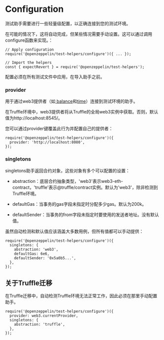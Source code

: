 # Configuration
测试助手需要进行一些轻量级配置，以正确连接到您的测试环境。

在可能的情况下，这将自动完成，但某些情况需要手动设置。这可以通过调用configure函数来实现。：
```
// Apply configuration
require('@openzeppelin/test-helpers/configure')({ ... });

// Import the helpers
const { expectRevert } = require('@openzeppelin/test-helpers');
```

配置必须在所有测试文件中应用，在导入助手之前。

### provider
用于通过web3提供者（如[ balance](./API%20Reference.md)和[time](./API%20Reference.md)）连接到测试环境的助手。

在Truffle环境中，web3提供者将从Truffle的全局web3实例中获取。否则，默认值为http://localhost:8545/。

您可以通过provider键覆盖此行为并配置自己的提供者：
```
require('@openzeppelin/test-helpers/configure')({
  provider: 'http://localhost:8080',
});
```

### singletons
singletons助手返回合约对象，这些对象有多个可以配置的设置：

* abstraction：底层合约抽象类型，'web3'表示web3-eth-contract，'truffle'表示@truffle/contract实例。默认为'web3'，除非检测到Truffle环境。

* defaultGas：当事务的gas字段未指定时分配多少gas。默认为200k。

* defaultSender：当事务的from字段未指定时要使用的发送者地址。没有默认值。

虽然自动检测和默认值应该涵盖大多数用例，但所有值都可以手动提供：
```
require('@openzeppelin/test-helpers/configure')({
  singletons: {
    abstraction: 'web3',
    defaultGas: 6e6,
    defaultSender: '0x5a0b5...',
  },
});
```

## 关于Truffle迁移
在Truffle迁移中，自动检测Truffle环境无法正常工作，因此必须在那里手动配置助手。
```
require('@openzeppelin/test-helpers/configure')({
  provider: web3.currentProvider,
  singletons: {
    abstraction: 'truffle',
  },
});
```